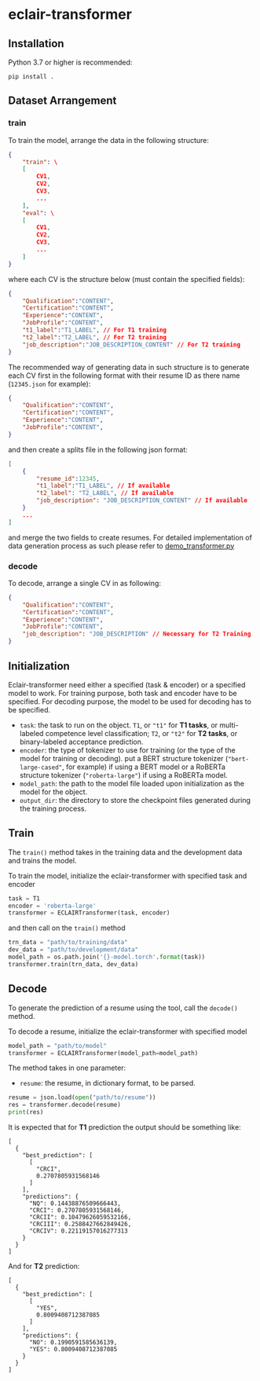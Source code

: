 # eclair-transformer

## Installation

Python 3.7 or higher is recommended: 

```
pip install .
```

## Dataset Arrangement

### train

To train the model, arrange the data in the following structure:

```json
{
	"train": \
	[
		CV1,
		CV2,
		CV3,
		...
	],
	"eval": \
	[
		CV1,
		CV2,
		CV3,
		...
	]
}
```

where each CV is the structure below (must contain the specified fields):

```json
{
	"Qualification":"CONTENT",
	"Certification":"CONTENT",
	"Experience":"CONTENT",
	"JobProfile":"CONTENT",
	"t1_label":"T1_LABEL", // For T1 training
	"t2_label":"T2_LABEL", // For T2 training
	"job_description":"JOB_DESCRIPTION_CONTENT" // For T2 training
}
```

The recommended way of generating data in such structure is to generate each CV first in the following format with their resume ID as there name (`12345.json` for example):

```json
{
	"Qualification":"CONTENT",
	"Certification":"CONTENT",
	"Experience":"CONTENT",
	"JobProfile":"CONTENT",
}
```

and then create a splits file in the following json format:

```json
[
	{
		"resume_id":12345,
		"t1_label":"T1_LABEL", // If available
		"t2_label": "T2_LABEL", // If available
		"job_description": "JOB_DESCRIPTION_CONTENT" // If available
	}
	...
]
```

and merge the two fields to create resumes. For detailed implementation of data generation process as such please refer to [demo_transformer.py](https://github.com/emorynlp/eclair-transformer/blob/main/eclair/demo/demo_transformer.py)

### decode

To decode, arrange a single CV in as following:

```json
{
	"Qualification":"CONTENT",
	"Certification":"CONTENT",
	"Experience":"CONTENT",
	"JobProfile":"CONTENT",
	"job_description": "JOB_DESCRIPTION" // Necessary for T2 Training
}
```

## Initialization

Eclair-transformer need either a specified (task & encoder) or a specified model to work. For training purpose, both task and encoder have to be specified. For decoding purpose, the model to be used for decoding has to be specified.

* `task`: the task to run on the object. `T1`, or `"t1"` for **T1 tasks**, or multi-labeled competence level classification; `T2`, or `"t2"` for **T2 tasks**, or binary-labeled acceptance prediction.
* `encoder`: the type of tokenizer to use for training (or the type of the model for training or decoding). put a BERT structure tokenizer (`"bert-large-cased"`, for example) if using a BERT model or a RoBERTa structure tokenizer (`"roberta-large"`) if using a RoBERTa model.
* `model_path`: the path to the model file loaded upon initialization as the model for the object. 
* `output_dir`: the directory to store the checkpoint files generated during the training process.

## Train

The `train()` method takes in the training data and the development data and trains the model. 

To train the model, initialize the eclair-transformer with specified task and encoder

```python
task = T1
encoder = 'roberta-large'
transformer = ECLAIRTransformer(task, encoder)
```

 and then call on the `train()` method

```python
trn_data = "path/to/training/data"
dev_data = "path/to/development/data"
model_path = os.path.join('{}-model.torch'.format(task))
transformer.train(trn_data, dev_data)
```

## Decode

To generate the prediction of a resume using the tool, call the `decode()` method.

To decode a resume, initialize the eclair-transformer with specified model

```python
model_path = "path/to/model"
transformer = ECLAIRTransformer(model_path=model_path)
```

The method takes in one parameter:

* `resume`: the resume, in dictionary format, to be parsed.

```python
resume = json.load(open("path/to/resume"))
res = transformer.decode(resume)
print(res)
```

It is expected that for **T1** prediction the output should be something like:

```
[
  {
    "best_prediction": [
      [
        "CRCI",
        0.2707805931568146
      ]
    ],
    "predictions": {
      "NQ": 0.14438876509666443,
      "CRCI": 0.2707805931568146,
      "CRCII": 0.10479626059532166,
      "CRCIII": 0.2588427662849426,
      "CRCIV": 0.22119157016277313
    }
  }
]
```

And for **T2** prediction:

```
[
  {
    "best_prediction": [
      [
        "YES",
        0.8009408712387085
      ]
    ],
    "predictions": {
      "NO": 0.1990591585636139,
      "YES": 0.8009408712387085
    }
  }
]
```

